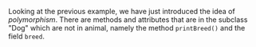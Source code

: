 Looking at the previous example, we have just introduced the idea of _polymorphism_.
There are methods and attributes that are in the subclass "Dog" which are not in animal,
namely the method `printBreed()` and the field `breed`. 